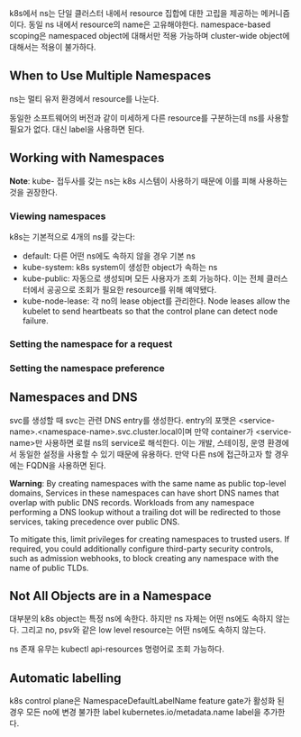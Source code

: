 k8s에서 ns는 단일 클러스터 내에서 resource 집합에 대한 고립을 제공하는 메커니즘이다. 동일 ns 내에서 resource의 name은 고유해야한다. namespace-based scoping은 namespaced object에 대해서만 적용 가능하며 cluster-wide object에 대해서는 적용이 불가하다.

## When to Use Multiple Namespaces
ns는 멀티 유저 환경에서 resource를 나눈다.

동일한 소프트웨어의 버전과 같이 미세하게 다른 resource를 구분하는데 ns를 사용할 필요가 없다. 대신 label을 사용하면 된다.

## Working with Namespaces
**Note**: kube- 접두사를 갖는 ns는 k8s 시스템이 사용하기 때문에 이를 피해 사용하는 것을 권장한다.

### Viewing namespaces
k8s는 기본적으로 4개의 ns를 갖는다:

- default: 다른 어떤 ns에도 속하지 않을 경우 기본 ns
- kube-system: k8s system이 생성한 object가 속하는 ns
- kube-public: 자동으로 생성되며 모든 사용자가 조회 가능하다. 이는 전체 클러스터에서 공공으로 조회가 필요한 resource를 위해 예약됐다.
- kube-node-lease: 각 no의 lease object를 관리한다. Node leases allow the kubelet to send heartbeats so that the control plane can detect node failure.

### Setting the namespace for a request

### Setting the namespace preference

## Namespaces and DNS
svc를 생성할 때 svc는 관련 DNS entry를 생성한다. entry의 포맷은 \<service-name\>.\<namespace-name\>.svc.cluster.local이며 만약 container가 \<service-name\>만 사용하면 로컬 ns의 service로 해석한다. 이는 개발, 스테이징, 운영 환경에서 동일한 설정을 사용할 수 있기 때문에 유용하다. 만약 다른 ns에 접근하고자 할 경우에는 FQDN을 사용하면 된다.

**Warning**: By creating namespaces with the same name as public top-level domains, Services in these namespaces can have short DNS names that overlap with public DNS records. Workloads from any namespace performing a DNS lookup without a trailing dot will be redirected to those services, taking precedence over public DNS.

To mitigate this, limit privileges for creating namespaces to trusted users. If required, you could additionally configure third-party security controls, such as admission webhooks, to block creating any namespace with the name of public TLDs.

## Not All Objects are in a Namespace
대부분의 k8s object는 특정 ns에 속한다. 하지만 ns 자체는 어떤 ns에도 속하지 않는다. 그리고 no, psv와 같은 low level  resource는 어떤 ns에도 속하지 않는다.

ns 존재 유무는 kubectl api-resources 명령어로 조회 가능하다.

## Automatic labelling
k8s control plane은 NamespaceDefaultLabelName feature gate가 활성화 된 경우 모든 no에 변경 불가한 label kubernetes.io/metadata.name label을 추가한다.